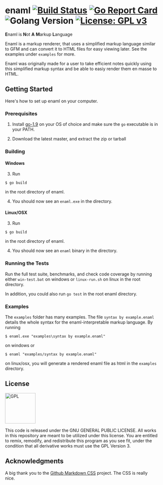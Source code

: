 # enaml [![Build Status](https://travis-ci.org/surrsurus/enaml.svg?branch=master)](https://travis-ci.org/surrsurus/enaml) [![Go Report Card](https://goreportcard.com/badge/github.com/surrsurus/enaml)](https://goreportcard.com/report/github.com/surrsurus/enaml) ![Golang Version](https://img.shields.io/badge/golang-v1.9-green.svg) [![License: GPL v3](https://img.shields.io/badge/License-GPL%20v3-blue.svg)](https://www.gnu.org/licenses/gpl-3.0) 

**E**naml is **N**ot **A** **M**arkup **L**anguage

<!-- <img align="center" src="https://github.com/surrsurus/enaml/blob/master/media/logo.png" alt="enaml" width=250> -->

Enaml is a markup renderer, that uses a simplified markup language similar to GFM and can convert it to HTML files for easy viewing later. See the examples under `examples` for more.

Enaml was originally made for a user to take efficient notes quickly using this simplified markup syntax and be able to easiy render them en masse to HTML. 

## Getting Started

Here's how to set up enaml on your computer.

### Prerequisites

1. Install [go-1.9](https://golang.org/dl/) on your OS of choice and make sure the `go` executable is in your PATH.

2. Download the latest master, and extract the zip or tarball

### Building

#### Windows

3. Run 

```
$ go build
``` 

in the root directory of enaml.

4. You should now see an `enaml.exe` in the directory.

#### Linux/OSX

3. Run 

```
$ go build
``` 

in the root directory of enaml.

4. You should now see an `enaml` binary in the directory.

### Running the Tests

Run the full test suite, benchmarks, and check code coverage by running either `win-test.bat` on windows or `linux-run.sh` on linux in the root directory.

In addition, you could also run `go test` in the root enaml directory.

### Examples

The `examples` folder has many examples. The file `syntax by example.enaml` details the whole syntax for the enaml-interpretable markup language. By running 

```
$ enaml.exe "examples\syntax by example.enaml"
```

 on windows or 
 
 ```
 $ enaml "examples/syntax by example.enaml"
 ``` 
 
 on linux/osx, you will generate a rendered enaml file as html in the `examples` directory.

## License

<img align="center" src="https://licensebuttons.net/l/GPL/2.0/88x62.png" alt="GPL" width=100>

This code is released under the GNU GENERAL PUBLIC LICENSE. All works in this repository are meant to be utilized under this license. You are entitled to remix, remodify, and redistribute this program as you see fit, under the condition that all derivative works must use the GPL Version 3.

## Acknowledgments

A big thank you to the [Github Markdown CSS](https://github.com/sindresorhus/github-markdown-css) project. The CSS is really nice.
